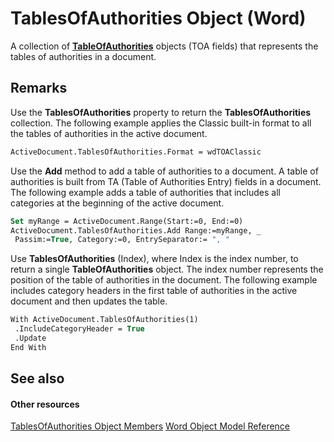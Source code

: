 
# TablesOfAuthorities Object (Word)

A collection of  **[TableOfAuthorities](abd7d600-8b20-0752-4629-8a4f5193dd5d.md)** objects (TOA fields) that represents the tables of authorities in a document.


## Remarks

Use the  **TablesOfAuthorities** property to return the **TablesOfAuthorities** collection. The following example applies the Classic built-in format to all the tables of authorities in the active document.


```vb
ActiveDocument.TablesOfAuthorities.Format = wdTOAClassic
```

Use the  **Add** method to add a table of authorities to a document. A table of authorities is built from TA (Table of Authorities Entry) fields in a document. The following example adds a table of authorities that includes all categories at the beginning of the active document.




```vb
Set myRange = ActiveDocument.Range(Start:=0, End:=0) 
ActiveDocument.TablesOfAuthorities.Add Range:=myRange, _ 
 Passim:=True, Category:=0, EntrySeparator:= ", "
```

Use  **TablesOfAuthorities** (Index), where Index is the index number, to return a single **TableOfAuthorities** object. The index number represents the position of the table of authorities in the document. The following example includes category headers in the first table of authorities in the active document and then updates the table.




```vb
With ActiveDocument.TablesOfAuthorities(1) 
 .IncludeCategoryHeader = True 
 .Update 
End With
```


## See also


#### Other resources


[TablesOfAuthorities Object Members](b6ea0408-58c5-4f4f-c801-49f03d49e440.md)
[Word Object Model Reference](http://msdn.microsoft.com/library/be452561-b436-bb9b-6f94-3faa9a74a6fd%28Office.15%29.aspx)
